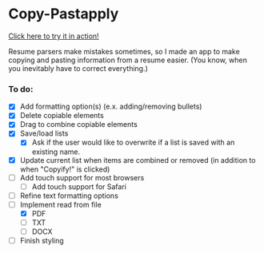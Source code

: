 # Copy-Pastapply

[Click here to try it in action!](https://ashetonsm.github.io/copy-pastapply/ "Copy-Pastapply")

Resume parsers make mistakes sometimes, so I made an app to make copying and pasting information from a resume easier. (You know, when you inevitably have to correct everything.)

### To do:
- [x] Add formatting option(s) (e.x. adding/removing bullets)
- [x] Delete copiable elements
- [x] Drag to combine copiable elements
- [x] Save/load lists
    - [x] Ask if the user would like to overwrite if a list is saved with an existing name.
- [x] Update current list when items are combined or removed (in addition to when "Copyify!" is clicked)
- [ ] Add touch support for most browsers
    - [ ] Add touch support for Safari
- [ ] Refine text formatting options
- [ ] Implement read from file
    - [x] PDF
    - [ ] TXT
    - [ ] DOCX
- [ ] Finish styling